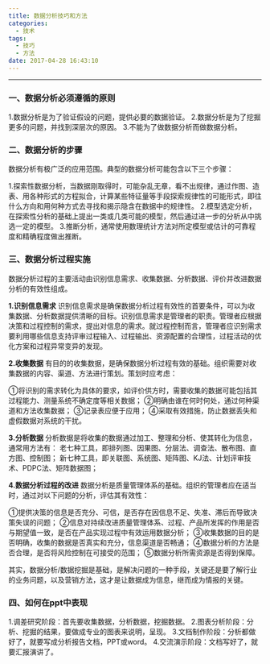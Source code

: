 ```yaml
---
title: 数据分析技巧和方法
categories:
  - 技术
tags:
  - 技巧
  - 方法
date: 2017-04-28 16:43:10
---
```


---
### 一、数据分析必须遵循的原则
1.数据分析是为了验证假设的问题，提供必要的数据验证。
2.数据分析是为了挖掘更多的问题，并找到深层次的原因。
3.不能为了做数据分析而做数据分析。

### 二、数据分析的步骤

数据分析有极广泛的应用范围。典型的数据分析可能包含以下三个步骤：

1.探索性数据分析，当数据刚取得时，可能杂乱无章，看不出规律，通过作图、造表、用各种形式的方程拟合，计算某些特征量等手段探索规律性的可能形式，即往什么方向和用何种方式去寻找和揭示隐含在数据中的规律性。
2.模型选定分析，在探索性分析的基础上提出一类或几类可能的模型，然后通过进一步的分析从中挑选一定的模型。
3.推断分析，通常使用数理统计方法对所定模型或估计的可靠程度和精确程度做出推断。
<!-- more -->

### 三、数据分析过程实施

数据分析过程的主要活动由识别信息需求、收集数据、分析数据、评价并改进数据分析的有效性组成。

**1.识别信息需求**
识别信息需求是确保数据分析过程有效性的首要条件，可以为收集数据、分析数据提供清晰的目标。识别信息需求是管理者的职责。管理者应根据决策和过程控制的需求，提出对信息的需求。就过程控制而言，管理者应识别需求要利用哪些信息支持评审过程输入、过程输出、资源配置的合理性，过程活动的优化方案和过程异常变异的发现。

**2.收集数据**
有目的的收集数据，是确保数据分析过程有效的基础。组织需要对收集数据的内容、渠道、方法进行策划。策划时应考虑：

①将识别的需求转化为具体的要求，如评价供方时，需要收集的数据可能包括其过程能力、测量系统不确定度等相关数据；
②明确由谁在何时何处，通过何种渠道和方法收集数据；
③记录表应便于应用；
④采取有效措施，防止数据丢失和虚假数据对系统的干扰。

**3.分析数据**
分析数据是将收集的数据通过加工、整理和分析、使其转化为信息，通常用方法有：
老七种工具，即排列图、因果图、分层法、调查法、散布图、直方图、控制图；
新七种工具，即关联图、系统图、矩阵图、KJ法、计划评审技术、PDPC法、矩阵数据图；

**4.数据分析过程的改进**
数据分析是质量管理体系的基础。组织的管理者应在适当时，通过对以下问题的分析，评估其有效性：

①提供决策的信息是否充分、可信，是否存在因信息不足、失准、滞后而导致决策失误的问题；
②信息对持续改进质量管理体系、过程、产品所发挥的作用是否与期望值一致，是否在产品实现过程中有效运用数据分析；
③收集数据的目的是否明确，收集的数据是否真实和充分，信息渠道是否畅通；
④数据分析的方法是否合理，是否将风险控制在可接受的范围；
⑤数据分析所需资源是否得到保障。

其实，数据分析/数据挖掘是基础，是解决问题的一种手段，关键还是要了解行业的业务问题，以及营销方法，这才是让数据成为信息，继而成为情报的关键。

### 四、如何在ppt中表现

1.调差研究阶段：首先要收集数据，分析数据，挖掘数据。
2.图表分析阶段：分析、挖掘的结果，要做成专业的图表来说明，呈现。
3.文档制作阶段：分析都做好了，就要写成分析报告文档，PPT或word。
4.交流演示阶段：文档写好了，就要汇报演讲了。
